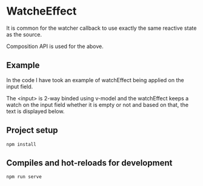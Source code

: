 # WatcheEffect

It is common for the watcher callback to use exactly the same reactive state as the source.

Composition API is used for the above.

## Example

In the code I have took an example of watchEffect being applied on the input field.

The \<input\> is 2-way binded using v-model and the watchEffect keeps a watch on the input field whether it is empty or not and based on that, the text is displayed below. 

## Project setup

```
npm install
```

## Compiles and hot-reloads for development

```
npm run serve
```

